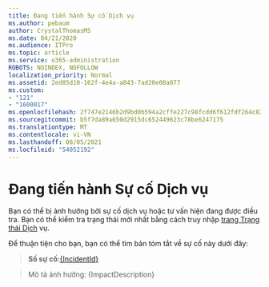 ```yaml
---
title: Đang tiến hành Sự cố Dịch vụ
ms.author: pebaum
author: CrystalThomasMS
ms.date: 04/21/2020
ms.audience: ITPro
ms.topic: article
ms.service: o365-administration
ROBOTS: NOINDEX, NOFOLLOW
localization_priority: Normal
ms.assetid: 2ed85d10-162f-4e4a-a843-7ad20e00a077
ms.custom:
- "121"
- "1600017"
ms.openlocfilehash: 2f747e2146b2d9bd0b594a2cffe227c98fcdd6f612fdf264c82fbda91f4fca99
ms.sourcegitcommit: b5f7da89a650d2915dc652449623c78be6247175
ms.translationtype: MT
ms.contentlocale: vi-VN
ms.lasthandoff: 08/05/2021
ms.locfileid: "54052192"
---
```

# <a name="service-incident-in-progress"></a>Đang tiến hành Sự cố Dịch vụ

Bạn có thể bị ảnh hưởng bởi sự cố dịch vụ hoặc tư vấn hiện đang được điều tra. Bạn có thể kiểm tra trạng thái mới nhất bằng cách truy nhập [trang Trạng thái Dịch](https://admin.microsoft.com/adminportal/home#/servicehealth) vụ.
  
Để thuận tiện cho bạn, bạn có thể tìm bản tóm tắt về sự cố này dưới đây:
  
> **Số sự cố:**[{IncidentId}](https://admin.microsoft.com/adminportal/home#/servicehealth)
    
> Mô tả ảnh hưởng: {ImpactDescription}
